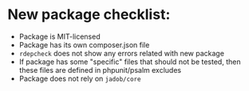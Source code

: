 # New package checklist:
- Package is MIT-licensed
- Package has its own composer.json file
- `rdepcheck` does not show any errors related with new package
- If package has some "specific" files that should not be tested, then these files are defined in phpunit/psalm excludes
- Package does not rely on `jadob/core` 
